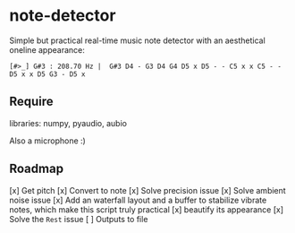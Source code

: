 # note-detector
Simple but practical real-time music note detector with an aesthetical oneline appearance:

```
[#>_] G#3 : 208.70 Hz |  G#3 D4 - G3 D4 G4 D5 x D5 - - C5 x x C5 - - D5 x x D5 G3 - D5 x       
```

## Require
libraries: numpy, pyaudio, aubio

Also a microphone :)

## Roadmap
[x] Get pitch
[x] Convert to note
[x] Solve precision issue
[x] Solve ambient noise issue
[x] Add an waterfall layout and a buffer to stabilize vibrate notes, which make this script truly practical
[x] beautify its appearance
[x] Solve the `Rest` issue
[ ] Outputs to file
